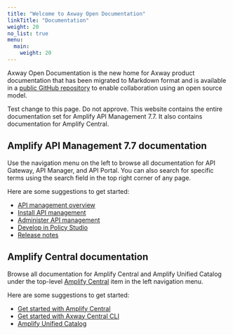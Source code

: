```yaml
---
title: "Welcome to Axway Open Documentation"
linkTitle: "Documentation"
weight: 20
no_list: true
menu:
  main:
    weight: 20
---
```


Axway Open Documentation is the new home for Axway product documentation that has been migrated to Markdown format and is available in a [public GitHub repository](https://github.com/Axway/axway-open-docs) to enable collaboration using an open source model.

Test change to this page. Do not approve. This website contains the entire documentation set for Amplify API Management 7.7. It also contains documentation for Amplify Central.

## Amplify API Management 7.7 documentation

Use the navigation menu on the left to browse all documentation for API Gateway, API Manager, and API Portal. You can also search for specific terms using the search field in the top right corner of any page.

Here are some suggestions to get started:

* [API management overview](/docs/api_mgmt_overview/)
* [Install API management](/docs/apim_installation/)
* [Administer API management](/docs/apim_administration/)
* [Develop in Policy Studio](/docs/apim_policydev/)
* [Release notes](/docs/apim_relnotes/)

## Amplify Central documentation

Browse all documentation for Amplify Central and Amplify Unified Catalog under the top-level [Amplify Central](/docs/central/) item in the left navigation menu.

Here are some suggestions to get started:

* [Get started with Amplify Central](/docs/central/quickstart/)
* [Get started with Axway Central CLI](/docs/central/cli_central/)
* [Amplify Unified Catalog](/docs/catalog/)
